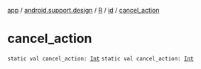 [app](../../../index.md) / [android.support.design](../../index.md) / [R](../index.md) / [id](index.md) / [cancel_action](.)

# cancel_action

`static val cancel_action: `[`Int`](https://kotlinlang.org/api/latest/jvm/stdlib/kotlin/-int/index.html)
`static val cancel_action: `[`Int`](https://kotlinlang.org/api/latest/jvm/stdlib/kotlin/-int/index.html)